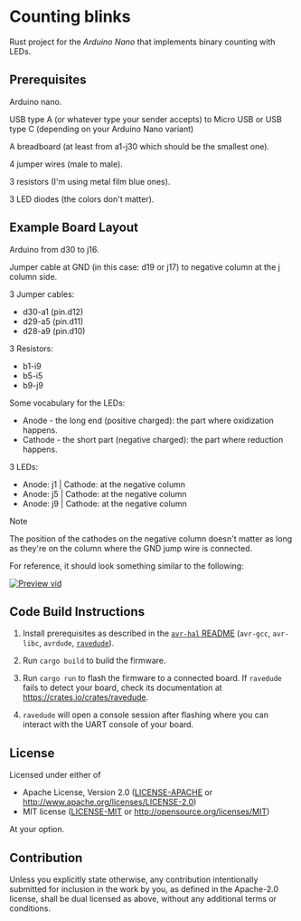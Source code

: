 # Counting blinks

Rust project for the _Arduino Nano_ that implements binary counting with LEDs.

## Prerequisites

Arduino nano.

USB type A (or whatever type your sender accepts) to Micro USB or USB type C
(depending on your Arduino Nano variant)

A breadboard (at least from a1-j30 which should be the smallest one).

4 jumper wires (male to male).

3 resistors (I'm using metal film blue ones).

3 LED diodes (the colors don't matter).

## Example Board Layout

Arduino from d30 to j16.

Jumper cable at GND (in this case: d19 or j17) to negative column at the j
column side.

3 Jumper cables:

- d30-a1 (pin.d12)
- d29-a5 (pin.d11)
- d28-a9 (pin.d10)

3 Resistors:

- b1-i9
- b5-i5
- b9-j9

Some vocabulary for the LEDs:

- Anode - the long end (positive charged): the part where oxidization happens.
- Cathode - the short part (negative charged): the part where reduction happens.

3 LEDs:

- Anode: j1 | Cathode: at the negative column
- Anode: j5 | Cathode: at the negative column
- Anode: j9 | Cathode: at the negative column

> [!NOTE]
> The position of the cathodes on the negative column doesn't matter as long as
> they're on the column where the GND jump wire is connected.

For reference, it should look something similar to the following:

[![Preview vid](https://gitlab.com/1k2s/counting-blinks/raw/main/assets/preview-vid.gif)](https://gitlab.com/1k2s/counting-blinks/blob/main/assets/preview-vid.gif)

## Code Build Instructions

1. Install prerequisites as described in the [`avr-hal` README] (`avr-gcc`,
   `avr-libc`, `avrdude`, [`ravedude`]).

2. Run `cargo build` to build the firmware.

3. Run `cargo run` to flash the firmware to a connected board. If `ravedude`
   fails to detect your board, check its documentation at
   <https://crates.io/crates/ravedude>.

4. `ravedude` will open a console session after flashing where you can interact
   with the UART console of your board.

[`avr-hal` README]: https://github.com/Rahix/avr-hal#readme
[`ravedude`]: https://crates.io/crates/ravedude

## License

Licensed under either of

- Apache License, Version 2.0
  ([LICENSE-APACHE](LICENSE-APACHE) or <http://www.apache.org/licenses/LICENSE-2.0>)
- MIT license
  ([LICENSE-MIT](LICENSE-MIT) or <http://opensource.org/licenses/MIT>)

At your option.

## Contribution

Unless you explicitly state otherwise, any contribution intentionally submitted
for inclusion in the work by you, as defined in the Apache-2.0 license, shall
be dual licensed as above, without any additional terms or conditions.
